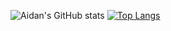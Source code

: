 

<!--
### Hi there 👋
**aidan-gibson/aidan-gibson** is a ✨ _special_ ✨ repository because its `README.md` (this file) appears on your GitHub profile.

Here are some ideas to get you started:

- 🔭 I’m currently working on ...
- 🌱 I’m currently learning ...
- 👯 I’m looking to collaborate on ...
- 🤔 I’m looking for help with ...
- 💬 Ask me about ...
- 📫 How to reach me: ...
- 😄 Pronouns: ...
- ⚡ Fun fact: ...
themes here https://github.com/anuraghazra/github-readme-stats/blob/master/themes/README.md

![Aidan's GitHub stats](https://github-readme-stats.vercel.app/api?username=aidan-gibson&count_private=true&show_icons=true)
[![Top Langs](https://github-readme-stats.vercel.app/api/top-langs/?username=aidan-gibson&hide=javascript,html)](https://github.com/anuraghazra/github-readme-stats)
-->



![Aidan's GitHub stats](https://github-readme-stats-phi-pearl.vercel.app/api?username=aidan-gibson&count_private=true&show_icons=true&theme=outrun)
[![Top Langs](https://github-readme-stats-phi-pearl.vercel.app/api/top-langs/?username=aidan-gibson&hide=javascript,html,css,scss&layout=compact&theme=outrun)](https://github.com/anuraghazra/github-readme-stats)

